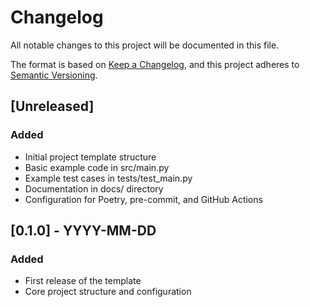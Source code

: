# Changelog

All notable changes to this project will be documented in this file.

The format is based on [Keep a Changelog](https://keepachangelog.com/en/1.0.0/),
and this project adheres to [Semantic Versioning](https://semver.org/spec/v2.0.0.html).

## [Unreleased]

### Added
- Initial project template structure
- Basic example code in src/main.py
- Example test cases in tests/test_main.py
- Documentation in docs/ directory
- Configuration for Poetry, pre-commit, and GitHub Actions

## [0.1.0] - YYYY-MM-DD

### Added
- First release of the template
- Core project structure and configuration
